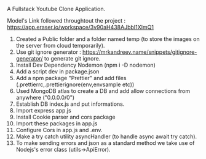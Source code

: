 A Fullstack Youtube Clone Application.

Model's Link followed throughtout the project : https://app.eraser.io/workspace/3v90aH438AJbbI1XImQ1

1) Created a Public folder and a folder named temp (to store the images on the server from cloud temporarily).
2) Use git ignore generator : https://mrkandreev.name/snippets/gitignore-generator/ to generate git ignore.
3) Install Dev Dependency Nodemon (npm i -D nodemon)
4) Add a script dev in package.json
5) Add a npm package "Prettier" and add files (.prettierrc,.prettierignore(env,envsample etc))
6) Used MongoDB atlas to create a DB and add allow connections from anywhere ("0.0.0.0/0")
7) Establish DB index.js and put informations.
8) Import express app.js
9) Install Cookie parser and cors package
10) Import these packages in app.js
11) Configure Cors in app.js and .env.
12) Make a try catch utility asyncHandler (to handle async await try catch).
13) To make sending errors and json as a standard method we take use of Nodejs's error class (utils->ApiError).